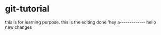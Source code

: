 # git-tutorial
this is for learning purpose.
this is the editing done
'hey a-------------
hello new changes

